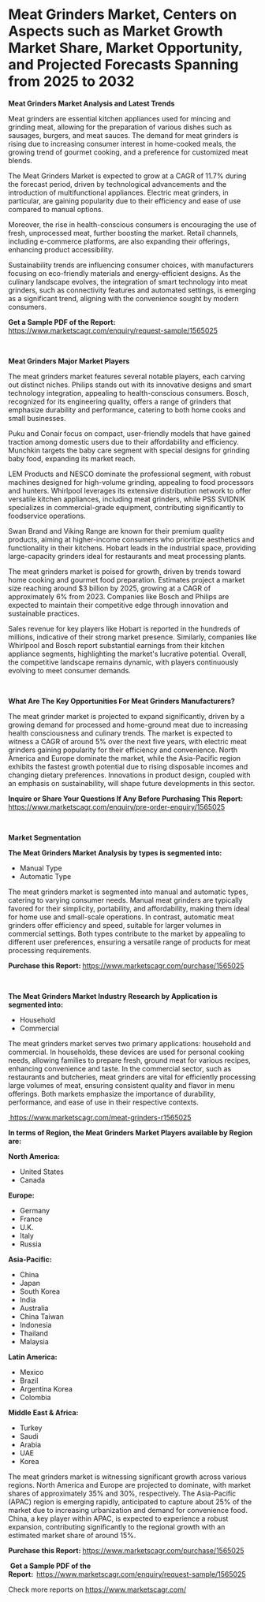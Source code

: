 <p><h1>Meat Grinders Market, Centers on Aspects such as Market Growth Market Share, Market Opportunity, and Projected Forecasts Spanning from 2025 to 2032</h1></p><p><strong>Meat Grinders Market Analysis and Latest Trends</strong></p>
<p><p>Meat grinders are essential kitchen appliances used for mincing and grinding meat, allowing for the preparation of various dishes such as sausages, burgers, and meat sauces. The demand for meat grinders is rising due to increasing consumer interest in home-cooked meals, the growing trend of gourmet cooking, and a preference for customized meat blends. </p><p>The Meat Grinders Market is expected to grow at a CAGR of 11.7% during the forecast period, driven by technological advancements and the introduction of multifunctional appliances. Electric meat grinders, in particular, are gaining popularity due to their efficiency and ease of use compared to manual options. </p><p>Moreover, the rise in health-conscious consumers is encouraging the use of fresh, unprocessed meat, further boosting the market. Retail channels, including e-commerce platforms, are also expanding their offerings, enhancing product accessibility. </p><p>Sustainability trends are influencing consumer choices, with manufacturers focusing on eco-friendly materials and energy-efficient designs. As the culinary landscape evolves, the integration of smart technology into meat grinders, such as connectivity features and automated settings, is emerging as a significant trend, aligning with the convenience sought by modern consumers.</p></p>
<p><strong>Get a Sample PDF of the Report:&nbsp;</strong> <a href="https://www.marketscagr.com/enquiry/request-sample/1565025?utm_campaign=3217&utm_medium=2&utm_source=Github&utm_content=ia&utm_term=11042025&utm_id=meat-grinders">https://www.marketscagr.com/enquiry/request-sample/1565025</a></p>
<p>&nbsp;</p>
<p><strong>Meat Grinders Major Market Players</strong></p>
<p><p>The meat grinders market features several notable players, each carving out distinct niches. Philips stands out with its innovative designs and smart technology integration, appealing to health-conscious consumers. Bosch, recognized for its engineering quality, offers a range of grinders that emphasize durability and performance, catering to both home cooks and small businesses.</p><p>Puku and Conair focus on compact, user-friendly models that have gained traction among domestic users due to their affordability and efficiency. Munchkin targets the baby care segment with special designs for grinding baby food, expanding its market reach.</p><p>LEM Products and NESCO dominate the professional segment, with robust machines designed for high-volume grinding, appealing to food processors and hunters. Whirlpool leverages its extensive distribution network to offer versatile kitchen appliances, including meat grinders, while PSS SVIDNIK specializes in commercial-grade equipment, contributing significantly to foodservice operations.</p><p>Swan Brand and Viking Range are known for their premium quality products, aiming at higher-income consumers who prioritize aesthetics and functionality in their kitchens. Hobart leads in the industrial space, providing large-capacity grinders ideal for restaurants and meat processing plants.</p><p>The meat grinders market is poised for growth, driven by trends toward home cooking and gourmet food preparation. Estimates project a market size reaching around $3 billion by 2025, growing at a CAGR of approximately 6% from 2023. Companies like Bosch and Philips are expected to maintain their competitive edge through innovation and sustainable practices.</p><p>Sales revenue for key players like Hobart is reported in the hundreds of millions, indicative of their strong market presence. Similarly, companies like Whirlpool and Bosch report substantial earnings from their kitchen appliance segments, highlighting the market's lucrative potential. Overall, the competitive landscape remains dynamic, with players continuously evolving to meet consumer demands.</p></p>
<p>&nbsp;</p>
<p><strong>What Are The Key Opportunities For Meat Grinders Manufacturers?</strong></p>
<p><p>The meat grinder market is projected to expand significantly, driven by a growing demand for processed and home-ground meat due to increasing health consciousness and culinary trends. The market is expected to witness a CAGR of around 5% over the next five years, with electric meat grinders gaining popularity for their efficiency and convenience. North America and Europe dominate the market, while the Asia-Pacific region exhibits the fastest growth potential due to rising disposable incomes and changing dietary preferences. Innovations in product design, coupled with an emphasis on sustainability, will shape future developments in this sector.</p></p>
<p><strong>Inquire or Share Your Questions If Any Before Purchasing This Report:</strong> <a href="https://www.marketscagr.com/enquiry/pre-order-enquiry/1565025?utm_campaign=3217&utm_medium=2&utm_source=Github&utm_content=ia&utm_term=11042025&utm_id=meat-grinders">https://www.marketscagr.com/enquiry/pre-order-enquiry/1565025</a></p>
<p>&nbsp;</p>
<p><strong>Market Segmentation</strong></p>
<p><strong>The Meat Grinders Market Analysis by types is segmented into:</strong></p>
<p><ul><li>Manual Type</li><li>Automatic Type</li></ul></p>
<p><p>The meat grinders market is segmented into manual and automatic types, catering to varying consumer needs. Manual meat grinders are typically favored for their simplicity, portability, and affordability, making them ideal for home use and small-scale operations. In contrast, automatic meat grinders offer efficiency and speed, suitable for larger volumes in commercial settings. Both types contribute to the market by appealing to different user preferences, ensuring a versatile range of products for meat processing requirements.</p></p>
<p><strong>Purchase this Report:&nbsp;</strong><a href="https://www.marketscagr.com/purchase/1565025?utm_campaign=3217&utm_medium=2&utm_source=Github&utm_content=ia&utm_term=11042025&utm_id=meat-grinders">https://www.marketscagr.com/purchase/1565025</a></p>
<p>&nbsp;</p>
<p><strong>The Meat Grinders Market Industry Research by Application is segmented into:</strong></p>
<p><ul><li>Household</li><li>Commercial</li></ul></p>
<p><p>The meat grinders market serves two primary applications: household and commercial. In households, these devices are used for personal cooking needs, allowing families to prepare fresh, ground meat for various recipes, enhancing convenience and taste. In the commercial sector, such as restaurants and butcheries, meat grinders are vital for efficiently processing large volumes of meat, ensuring consistent quality and flavor in menu offerings. Both markets emphasize the importance of durability, performance, and ease of use in their respective contexts.</p></p>
<p><a href="https://www.marketscagr.com/meat-grinders-r1565025?utm_campaign=3217&utm_medium=2&utm_source=Github&utm_content=ia&utm_term=11042025&utm_id=meat-grinders">&nbsp;https://www.marketscagr.com/meat-grinders-r1565025</a></p>
<p><strong>In terms of Region, the Meat Grinders Market Players available by Region are:</strong></p>
<p>
    <p> <strong> North America: </strong>
        <ul>
            <li>United States</li>
            <li>Canada</li>
        </ul>
        </p> 
    <p> <strong> Europe: </strong>
        <ul>
            <li>Germany</li>
            <li>France</li>
            <li>U.K.</li>
            <li>Italy</li>
            <li>Russia</li>
        </ul>
        </p> 
    <p> <strong> Asia-Pacific: </strong>
        <ul>
            <li>China</li>
            <li>Japan</li>
            <li>South Korea</li>
            <li>India</li>
            <li>Australia</li>
            <li>China Taiwan</li>
            <li>Indonesia</li>
            <li>Thailand</li>
            <li>Malaysia</li>
        </ul>
        </p> 
    <p> <strong> Latin America: </strong>
        <ul>
            <li>Mexico</li>
            <li>Brazil</li>
            <li>Argentina Korea</li>
            <li>Colombia</li>
        </ul>
        </p> 
    <p> <strong> Middle East & Africa: </strong>
        <ul>
            <li>Turkey</li>
            <li>Saudi</li>
            <li>Arabia</li>
            <li>UAE</li>
            <li>Korea</li>
        </ul>
    </p>
    </p>
<p><p>The meat grinders market is witnessing significant growth across various regions. North America and Europe are projected to dominate, with market shares of approximately 35% and 30%, respectively. The Asia-Pacific (APAC) region is emerging rapidly, anticipated to capture about 25% of the market due to increasing urbanization and demand for convenience food. China, a key player within APAC, is expected to experience a robust expansion, contributing significantly to the regional growth with an estimated market share of around 15%.</p></p>
<p><strong>Purchase this Report: </strong><a href="https://www.marketscagr.com/purchase/1565025?utm_campaign=3217&utm_medium=2&utm_source=Github&utm_content=ia&utm_term=11042025&utm_id=meat-grinders">https://www.marketscagr.com/purchase/1565025</a></p>
<p>&nbsp;<strong>Get a Sample PDF of the Report:&nbsp;&nbsp;</strong><a href="https://www.marketscagr.com/enquiry/request-sample/1565025?utm_campaign=3217&utm_medium=2&utm_source=Github&utm_content=ia&utm_term=11042025&utm_id=meat-grinders">https://www.marketscagr.com/enquiry/request-sample/1565025</a></p>
<p><strong></strong></p>
<p>Check more reports on <a href="https://www.marketscagr.com/?utm_campaign=3217&utm_medium=2&utm_source=Github&utm_content=ia&utm_term=11042025&utm_id=meat-grinders">https://www.marketscagr.com/</a></p>